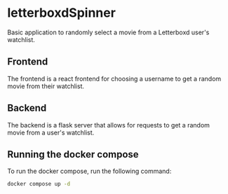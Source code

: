 # letterboxdSpinner

Basic application to randomly select a movie from a Letterboxd user's watchlist.

## Frontend

The frontend is a react frontend for choosing a username to get a random movie from their watchlist.

## Backend

The backend is a flask server that allows for requests to get a random movie from a user's watchlist.

## Running the docker compose

To run the docker compose, run the following command:

```bash
docker compose up -d
```

